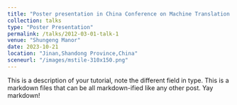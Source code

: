 ```yaml
---
title: "Poster presentation in China Conference on Machine Translation 2023"
collection: talks
type: "Poster Presentation"
permalink: /talks/2012-03-01-talk-1
venue: "Shungeng Manor"
date: 2023-10-21
location: "Jinan,Shandong Province,China"
sceneurl: "/images/mstile-310x150.png"
---
```


This is a description of your tutorial, note the different field in type. This is a markdown files that can be all markdown-ified like any other post. Yay markdown!


